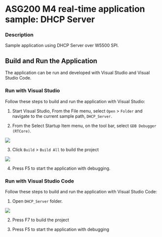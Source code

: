 # ASG200 M4 real-time application sample: DHCP Server

### Description

Sample application using DHCP Server over W5500 SPI.


## Build and Run the Application

The application can be run and developed with Visual Studio and Visual Studio Code.

### Run with Visual Studio

Follow these steps to build and run the application with Visual Studio:

1. Start Visual Studio, From the File menu, select `Open` > `Folder` and navigate to the current sample path, `DHCP_Server`.

2. From the Select Startup Item menu, on the tool bar, select `GDB Debugger (RTCore)`.

<img src="https://github.com/WIZnet-Azure-Sphere/ASG200_App/blob/master/Docs/references/visual-studio-select-gdb-debugger-rt.png?raw=true"/>


3. Click `Build` > `Build All` to build the project

<img src="https://github.com/WIZnet-Azure-Sphere/ASG200_App/blob/master/Docs/references/visual-studio-build-the-project.png?raw=true">

4. Press F5 to start the application with debugging.


### Run with Visual Studio Code

Follow these steps to build and run the application with Visual Studio Code:

1. Open `DHCP_Server` folder.

<img src="https://github.com/WIZnet-Azure-Sphere/ASG200_App/blob/master/Docs/references/visual-studio-code-open-project-folder.png?raw=true">


2. Press F7 to build the project

3. Press F5 to start the application with debugging
